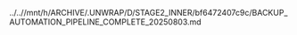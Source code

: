 ../..//mnt/h/ARCHIVE/.UNWRAP/D/STAGE2_INNER/bf6472407c9c/BACKUP_AUTOMATION_PIPELINE_COMPLETE_20250803.md